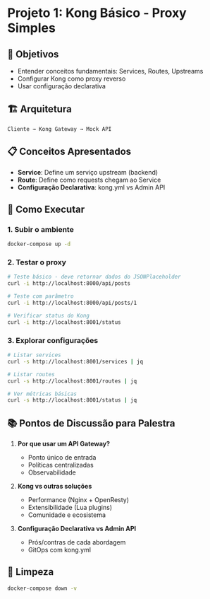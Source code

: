 # Projeto 1: Kong Básico - Proxy Simples

## 🎯 Objetivos

- Entender conceitos fundamentais: Services, Routes, Upstreams
- Configurar Kong como proxy reverso
- Usar configuração declarativa

## 🏗️ Arquitetura

```
Cliente → Kong Gateway → Mock API
```

## 📋 Conceitos Apresentados

- **Service**: Define um serviço upstream (backend)
- **Route**: Define como requests chegam ao Service
- **Configuração Declarativa**: kong.yml vs Admin API

## 🚀 Como Executar

### 1. Subir o ambiente

```bash
docker-compose up -d
```

### 2. Testar o proxy

```bash
# Teste básico - deve retornar dados do JSONPlaceholder
curl -i http://localhost:8000/api/posts

# Teste com parâmetro
curl -i http://localhost:8000/api/posts/1

# Verificar status do Kong
curl -i http://localhost:8001/status
```

### 3. Explorar configurações

```bash
# Listar services
curl -s http://localhost:8001/services | jq

# Listar routes
curl -s http://localhost:8001/routes | jq

# Ver métricas básicas
curl -s http://localhost:8001/status | jq
```

## 📚 Pontos de Discussão para Palestra

1. **Por que usar um API Gateway?**
   - Ponto único de entrada
   - Políticas centralizadas
   - Observabilidade

2. **Kong vs outras soluções**
   - Performance (Nginx + OpenResty)
   - Extensibilidade (Lua plugins)
   - Comunidade e ecosistema

3. **Configuração Declarativa vs Admin API**
   - Prós/contras de cada abordagem
   - GitOps com kong.yml

## 🧹 Limpeza

```bash
docker-compose down -v
```
